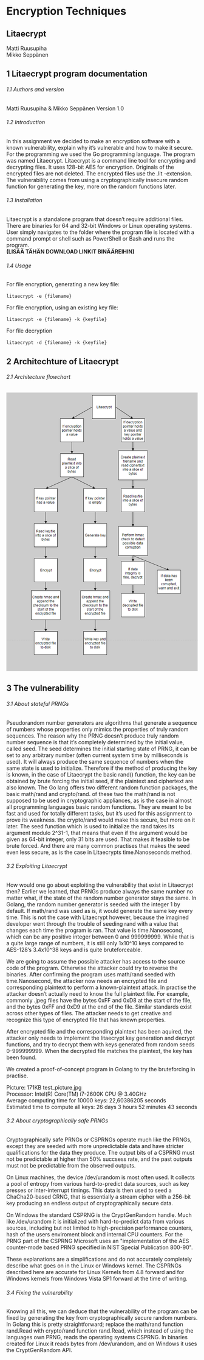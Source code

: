 # Encryption Techniques
## Litaecrypt
Matti Ruusupiha  
Mikko Seppänen

## 1	Litaecrypt program documentation
###### 1.1	Authors and version
Matti Ruusupiha & Mikko Seppänen
Version 1.0
###### 1.2	Introduction
In this assignment we decided to make an encryption software with a known vulnerability, explain why it’s vulnerable and how to make it secure. For the programming we used the Go programming language. The program was named Litaecrypt. Litaecrypt is a command line tool for encrypting and decrypting files. It uses 128-bit AES for encryption. Originals of the encrypted files are not deleted. The encrypted files use the .lit -extension. The vulnerability comes from using a cryptographically insecure random function for generating the key, more on the random functions later.
###### 1.3	Installation
Litaecrypt is a standalone program that doesn’t require additional files.
There are binaries for 64 and 32-bit Windows or Linux operating systems.
User simply navigates to the folder where the program file is located with a command prompt
or shell such as PowerShell or Bash and runs the program.  
**(LISÄÄ TÄHÄN DOWNLOAD LINKIT BINÄÄREIHIN)**
###### 1.4	Usage
For file encryption, generating a new key file:
```
litaecrypt -e {filename}
```
For file encryption, using an existing key file:
```
litaecrypt -e {filename} -k {keyfile}
```
For file decryption
```
litaecrypt -d {filename} -k {keyfile}
```
## 2	Architechture of Litaecrypt

###### 2.1 Architecture flowchart
![program architecture](architecture.PNG)

## 3	The vulnerability

###### 3.1 About stateful PRNGs
Pseudorandom number generators are algorithms that generate a sequence of numbers whose properties only mimics the properties of truly random sequences. The reason why the PRNG doesn’t produce truly random number sequence is that it’s completely determined by the initial value, called seed. The seed determines the initial starting state of PRNG, it can be set to any arbitrary number (often current system time by milliseconds is used). It will always produce the same sequence of numbers when the same state is used to initialize. Therefore if the method of producing the key is known, in the case of Litaecrypt the basic rand() function, the key can be obtained by brute forcing the initial seed, if the plaintext and ciphertext are also known. The Go lang offers two different random function packages, the basic math/rand and crypto/rand. of these two the math/rand is not supposed to be used in cryptographic appliances, as is the case in almost all programming languages basic random functions. They are meant to be fast and used for totally different tasks, but it’s used for this assignment to prove its weakness.  the crypto/rand would make this secure, but more on it later. The seed function which is used to initialize the rand takes its argument modulo 2^31-1, that means that even if the argument would be given as 64-bit integer, only 31 bits are used. That makes it feasible to be brute forced. And there are many common practises that makes the seed even less secure, as is the case in Litaecrypts time.Nanoseconds method.
###### 3.2 Exploiting Litaecrypt
How would one go about exploiting the vulnerability that exist in Litaecrypt then? Earlier we learned, that PRNGs produce always the same number no matter what, if the state of the random number generator stays the same. In Golang, the random number generator is seeded with the integer 1 by default. If math/rand was used as is, it would generate the same key every time. This is not the case with Litaecrypt however, because the imagined developer went through the trouble of seeding rand with a value that changes each time the program is ran. That value is time.Nanosecond, which can be any positive integer between 0 and 999999999. While that is a quite large range of numbers, it is still only 1x10^10 keys compared to AES-128’s 3.4x10^38 keys and is quite bruteforceable.  

We are going to assume the possible attacker has access to the source code of the program. Otherwise the attacker could try to reverse the binaries. After confirming the program uses math/rand seeded with time.Nanosecond, the attacker now needs an encrypted file and corresponding plaintext to perform a known-plaintext attack. In practise the attacker doesn’t actually need to know the full plaintext file. For example, commonly .jpeg files have the bytes 0xFF and 0xD8 at the start of the file, and the bytes 0xFF and 0xD9 at the end of the file. Similar standards exist across other types of files. The attacker needs to get creative and recognize this type of encrypted file that has known properties.  

After encrypted file and the corresponding plaintext has been aquired, the attacker only needs to implement the litaecrypt key generation and decrypt functions, and try to decrypt them with keys generated from random seeds 0-999999999. When the decrypted file matches the plaintext, the key has been found.  

We created a proof-of-concept program in Golang to try the bruteforcing in practise.  

Picture: 171KB test_picture.jpg  
Processor: Intel(R) Core(TM) i7-2600K CPU @ 3.40GHz  
Average computing time for 10000 keys: 22,60386205 seconds  
Estimated time to compute all keys: 26 days 3 hours 52 minutes 43 seconds  

###### 3.2 About cryptographically safe PRNGs
Cryptographically safe PRNGs or CSPRNGs operate much like the PRNGs, except they are seeded with more unpredictable data and have stricter qualifications for the data they produce. The output bits of a CSPRNG must not be predictable at higher than 50% succsess rate, and the past outputs must not be predictable from the observed outputs.  

On Linux machines, the device /dev/urandom is most often used. It collects a pool of entropy from various hard-to-predict data sources, such as key presses or inter-interrupt timings. This data is then used to seed a ChaCha20-based CRNG, that is essentially a stream cipher with a 256-bit key producing an endless output of cryptographically secure data. 

On Windows the standard CSPRNG is the CryptGenRandom handle. Much like /dev/urandom it is initialized with hard-to-predict data from various sources, including but not limited to high-precision performance counters, hash of the users enviroment block and internal
CPU counters. For the PRNG part of the CSPRNG Microsoft uses an "implementation of the AES counter-mode based PRNG specified in NIST Special Publication 800-90".  

These explanations are a simplifications and do not accurately completely describe what goes on in the Linux or Windows kernel. The CSPRNGs described here are accurate for Linux Kernels from 4.8 forward and for Windows kernels from Windows Vista SP1 forward at
the time of writing.

###### 3.4 Fixing the vulnerability
Knowing all this, we can deduce that the vulnerability of the program can be fixed by generating the key from cryptographically secure
random numbers. In Golang this is pretty straightforward; replace the math/rand function rand.Read with crypto/rand function rand.Read, which instead of using the languages own PRNG, reads the operating systems CSPRNG. In binaries created for Linux it reads bytes from /dev/urandom, and on Windows it uses the CryptGenRandom API.
